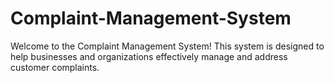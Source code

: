 # Complaint-Management-System
Welcome to the Complaint Management System! This system is designed to help businesses and organizations effectively manage and address customer complaints.
